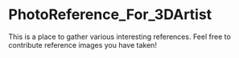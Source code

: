 # PhotoReference_For_3DArtist
 This is a place to gather various interesting references. Feel free to contribute reference images you have taken!
